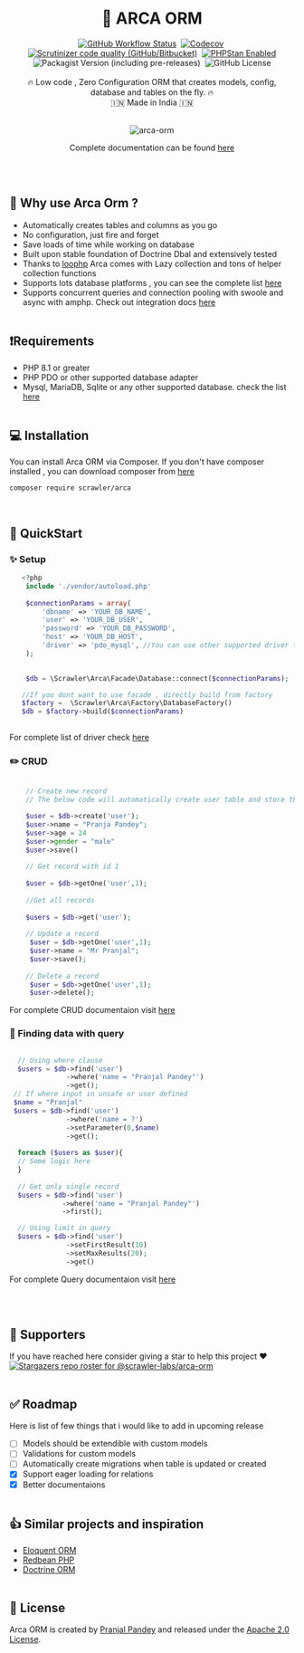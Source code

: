 <div align="center">
<h1> 🚀 ARCA ORM</h1>
<a href="https://github.com/scrawler-labs/arca-orm/actions/workflows/main.yml"><img alt="GitHub Workflow Status" src="https://img.shields.io/github/actions/workflow/status/scrawler-labs/arca-orm/tests.yml?style=flat-square"></a>&nbsp;
<a href="https://app.codecov.io/gh/scrawler-labs/arca-orm"><img alt="Codecov" src="https://img.shields.io/codecov/c/github/scrawler-labs/arca-orm?style=flat-square"></a>&nbsp;
<a href="https://scrutinizer-ci.com/g/scrawler-labs/arca-orm/"><img alt="Scrutinizer code quality (GitHub/Bitbucket)" src="https://img.shields.io/scrutinizer/quality/g/scrawler-labs/arca-orm?style=flat-square"></a>&nbsp;
<a href="https://github.com/scrawler-labs/arca-orm/actions/workflows/main.yml"><img src="https://img.shields.io/badge/PHPStan-enabled-brightgreen.svg?style=flat-square" alt="PHPStan Enabled"></a>
<img alt="Packagist Version (including pre-releases)" src="https://img.shields.io/packagist/v/scrawler/arca?include_prereleases&style=flat-square">&nbsp;
<img alt="GitHub License" src="https://img.shields.io/github/license/scrawler-labs/arca-orm?color=blue&style=flat-square">
<br><br>
🔥 Low code , Zero Configuration ORM that creates models, config, database and tables on the fly. 🔥<br>
 🇮🇳 Made in India 🇮🇳
<br><br>
   
![arca-orm](https://user-images.githubusercontent.com/7591484/170266248-62e23e46-241c-4063-93b8-772eb0de51b0.gif)
 
 Complete documentation can be found [here](http://component.scrawlerlabs.com/arca-orm)
</div>
<br><br>

## 🤔 Why use Arca Orm ?
- Automatically creates tables and columns as you go
- No configuration, just fire and forget
- Save loads of time while working on database
- Built upon stable foundation of Doctrine Dbal and extensively tested
- Thanks to [loophp](https://github.com/loophp/collection) Arca comes with Lazy collection and tons of helper collection functions
- Supports lots database platforms , you can see the complete list [here](https://component.scrawlerlabs.com/arca-orm/database/)
- Supports concurrent queries and connection pooling with swoole and async with amphp. Check out integration docs [here](https://component.scrawlerlabs.com/arca-orm/swoole/)
<br><br>

## ❗Requirements
- PHP 8.1 or greater
- PHP PDO or other supported database adapter
- Mysql, MariaDB, Sqlite or any other supported database. check the list [here](https://component.scrawlerlabs.com/arca-orm/database/)
<br><br>
## 💻 Installation
You can install Arca ORM via Composer. If you don't have composer installed , you can download composer from [here](https://getcomposer.org/download/)

```
composer require scrawler/arca
```
<br>

## 🏁  QuickStart

### ✨ Setup
```php
   <?php
    include './vendor/autoload.php'
    
    $connectionParams = array(
        'dbname' => 'YOUR_DB_NAME',
        'user' => 'YOUR_DB_USER',
        'password' => 'YOUR_DB_PASSWORD',
        'host' => 'YOUR_DB_HOST',
        'driver' => 'pdo_mysql', //You can use other supported driver this is the most basic mysql driver
    );

    
    $db = \Scrawler\Arca\Facade\Database::connect($connectionParams);

   //If you dont want to use facade , directly build from factory
   $factory =  \Scrawler\Arca\Factory\DatabaseFactory()
   $db = $factory->build($connectionParams)
    
```
For complete list of driver check [here](https://component.scrawlerlabs.com/arca-orm/database/)
    
### ✏️ CRUD
```php

    // Create new record
    // The below code will automatically create user table and store the record

    $user = $db->create('user');
    $user->name = "Pranja Pandey";
    $user->age = 24
    $user->gender = "male"
    $user->save()
    
    // Get record with id 1
    
    $user = $db->getOne('user',1);
    
    //Get all records
    
    $users = $db->get('user');
    
    // Update a record
     $user = $db->getOne('user',1);
     $user->name = "Mr Pranjal";
     $user->save();
     
    // Delete a record
     $user = $db->getOne('user',1);
     $user->delete();

```
For complete CRUD documentaion visit [here](https://component.scrawlerlabs.com/arca-orm/crud/)

### 🔎 Finding data with query
```php

  // Using where clause
  $users = $db->find('user')
              ->where('name = "Pranjal Pandey"')
              ->get();
 // If where input in unsafe or user defined
 $name = "Pranjal"
 $users = $db->find('user')
              ->where('name = ?')
              ->setParameter(0,$name)
              ->get();
              
  foreach ($users as $user){
  // Some logic here 
  }
  
  // Get only single record
  $users = $db->find('user')
             ->where('name = "Pranjal Pandey"')
             ->first();  

  // Using limit in query
  $users = $db->find('user')
              ->setFirstResult(10)
              ->setMaxResults(20);
              ->get()

```
For complete Query documentaion visit [here](https://component.scrawlerlabs.com/arca-orm/finding/)

<br><br>
## 👏 Supporters
If you have reached here consider giving a star to help this project ❤️ 
[![Stargazers repo roster for @scrawler-labs/arca-orm](https://reporoster.com/stars/dark/notext/scrawler-labs/arca-orm)](https://github.com/scrawler-labs/arca-orm/stargazers)
<br><br>

## ✅ Roadmap
Here is list of few things that i would like to add in upcoming release
- [ ] Models should be extendible with custom models
- [ ] Validations for custom models
- [ ] Automatically create migrations when table is updated or created
- [X] Support eager loading for relations
- [X] Better documentaions
<br><br>

## 👍 Similar projects and inspiration
- [Eloquent ORM](https://laravel.com/docs/5.0/eloquent)
- [Redbean PHP](https://redbeanphp.com/index.php)
- [Doctrine ORM](https://www.doctrine-project.org/projects/doctrine-orm/en/2.11/index.html)
<br><br>

## 📄 License
Arca ORM is created by [Pranjal Pandey](https://www.github.com/ipranjal) and released under the [Apache 2.0 License](https://github.com/scrawler-labs/arca-orm/blob/main/LICENSE).

